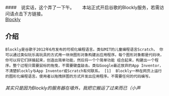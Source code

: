####　说实话，这个弄了一下午。　　
本站正式开启谷歌的Blockly服务，若需访问请点击下方链接。  
[Blockly](https://cyorage.site/blockly/code/index.html)  
## 介绍  
`Blockly是谷歌于2012年6月发布的可视化编程语言。类似MIT的儿童编程语言Scratch， 你可以通过类似玩乐高玩具的方式用一块块图形对象构建出应用程序。每个图形对象都是代码块，你可以将它们拼接起来，创造出简单功能，然后将一个个简单功能 组合起来，构建出一个程序。整个过程只需要鼠标的拖曳，不需要键盘敲击。类似Google最近放弃的App Inventor，不清楚Blockly与App Inventor或Scratch有何联系。 [1] 
Blockly一种在网页上运行的图形化编程语言。使用者以拖拽拼图的方式开发出应用程序。不需要任何的代码编写。`  
###### 其实只是因为Blockly的服务器在墙外，我把它搬运了过来而已（小声

